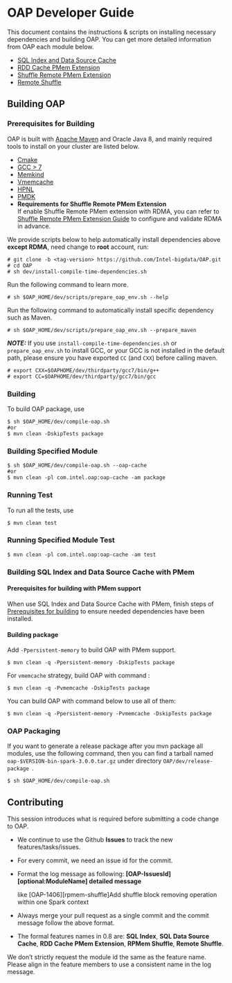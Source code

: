 # OAP Developer Guide

This document contains the instructions & scripts on installing necessary dependencies and building OAP. 
You can get more detailed information from OAP each module below.

* [SQL Index and Data Source Cache](../oap-cache/oap/docs/Developer-Guide.md)
* [RDD Cache PMem Extension](../oap-spark/README.md#compiling)
* [Shuffle Remote PMem Extension](../oap-shuffle/RPMem-shuffle/README.md#5-install-dependencies-for-shuffle-remote-pmem-extension)
* [Remote Shuffle](../oap-shuffle/remote-shuffle/README.md#build-and-deploy)

## Building OAP

### Prerequisites for Building

OAP is built with [Apache Maven](http://maven.apache.org/) and Oracle Java 8, and mainly required tools to install on your cluster are listed below.

- [Cmake](https://help.directadmin.com/item.php?id=494)
- [GCC > 7](https://gcc.gnu.org/wiki/InstallingGCC)
- [Memkind](https://github.com/memkind/memkind/tree/v1.10.1-rc2)
- [Vmemcache](https://github.com/pmem/vmemcache)
- [HPNL](https://github.com/Intel-bigdata/HPNL)
- [PMDK](https://github.com/pmem/pmdk)  
- **Requirements for Shuffle Remote PMem Extension**  
If enable Shuffle Remote PMem extension with RDMA, you can refer to [Shuffle Remote PMem Extension Guide](../oap-shuffle/RPMem-shuffle/README.md) to configure and validate RDMA in advance.

We provide scripts below to help automatically install dependencies above **except RDMA**, need change to **root** account, run:

```shell script
# git clone -b <tag-version> https://github.com/Intel-bigdata/OAP.git
# cd OAP
# sh dev/install-compile-time-dependencies.sh
```

Run the following command to learn more.

```shell script
# sh $OAP_HOME/dev/scripts/prepare_oap_env.sh --help
```

Run the following command to automatically install specific dependency such as Maven.

```shell script
# sh $OAP_HOME/dev/scripts/prepare_oap_env.sh --prepare_maven
```

***NOTE:*** If you use `install-compile-time-dependencies.sh` or `prepare_oap_env.sh` to install GCC, or your GCC is not installed in the default path, please ensure you have exported `CC` (and `CXX`) before calling maven.
```shell script
# export CXX=$OAPHOME/dev/thirdparty/gcc7/bin/g++
# export CC=$OAPHOME/dev/thirdparty/gcc7/bin/gcc
```


### Building

To build OAP package, use
```shell script
$ sh $OAP_HOME/dev/compile-oap.sh
#or
$ mvn clean -DskipTests package
```

### Building Specified Module
```shell script
$ sh $OAP_HOME/dev/compile-oap.sh --oap-cache
#or
$ mvn clean -pl com.intel.oap:oap-cache -am package
```

### Running Test

To run all the tests, use
```shell script
$ mvn clean test
```

### Running Specified Module Test

```shell script
$ mvn clean -pl com.intel.oap:oap-cache -am test

```

### Building SQL Index and Data Source Cache with PMem

#### Prerequisites for building with PMem support

When use SQL Index and Data Source Cache with PMem, finish steps of [Prerequisites for building](#Prerequisites-for-building) to ensure needed dependencies have been installed.

#### Building package

Add `-Ppersistent-memory` to build OAP with PMem support.
 
```shell script
$ mvn clean -q -Ppersistent-memory -DskipTests package
```
For `vmemcache` strategy, build OAP with command :
```shell script
$ mvn clean -q -Pvmemcache -DskipTests package
```
You can build OAP with command below to use all of them:
```shell script
$ mvn clean -q -Ppersistent-memory -Pvmemcache -DskipTests package
```


### OAP Packaging 

If you want to generate a release package after you mvn package all modules, use the following command, then you can find a tarball named `oap-$VERSION-bin-spark-3.0.0.tar.gz` under directory `OAP/dev/release-package `.

```shell script
$ sh $OAP_HOME/dev/compile-oap.sh
```

## Contributing

This session introduces what is required before submitting a code change to OAP.

- We continue to use the Github **Issues** to track the new features/tasks/issues.​

- For every commit, we need an issue id for the commit. ​

- Format the log message as following: **[OAP-IssuesId][optional:ModuleName] detailed message**​ 

  like [OAP-1406][rpmem-shuffle]Add shuffle block removing operation within one Spark context 

- Always merge your pull request as a single commit and the commit message follow the above format.​

- The formal features names in 0.8 are: **SQL Index**, **SQL Data Source Cache**, **RDD Cache PMem Extension**, **RPMem Shuffle**, **Remote Shuffle**.

We don’t strictly request the module id the same as the feature name. Please align in the feature members to use a consistent name in the log message.​
